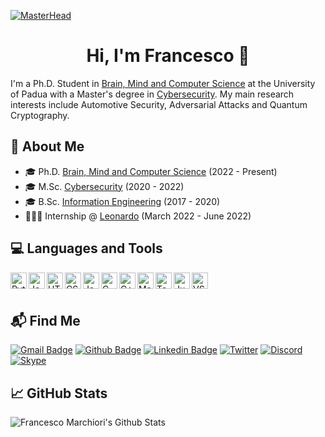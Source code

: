 [![MasterHead](https://i.postimg.cc/KjzmjZ1N/premiere4.gif)](https://www.math.unipd.it/~fmarchio/)
<h1 align="center">Hi, I'm Francesco 👋</h1>

I'm a Ph.D. Student in [Brain, Mind and Computer Science][UniPD_BMCS] at the University of Padua with a Master's degree in [Cybersecurity][UniPD_CS]. My main research interests include Automotive Security, Adversarial Attacks and Quantum Cryptography.

## 🔎 About Me 

- 🎓 Ph.D. [Brain, Mind and Computer Science][UniPD_BMCS] (2022 - Present)
- 🎓 M.Sc. [Cybersecurity][UniPD_CS] (2020 - 2022)
- 🎓 B.Sc. [Information Engineering][UniPD_IE] (2017 - 2020)
- 🧑🏻‍💻 Internship @ [Leonardo][Leonardo] (March 2022 - June 2022)

## 💻 Languages and Tools

<img align="left" alt="Python" width="26px" src="https://cdn.jsdelivr.net/gh/devicons/devicon/icons/python/python-original.svg"/>
<img align="left" alt="Java" width="26px" src="https://cdn.jsdelivr.net/gh/devicons/devicon/icons/java/java-original.svg"/>
<img align="left" alt="HTML" width="26px" src="https://cdn.jsdelivr.net/gh/devicons/devicon/icons/html5/html5-original.svg"/>
<img align="left" alt="CSS" width="26px" src="https://cdn.jsdelivr.net/gh/devicons/devicon/icons/css3/css3-original.svg"/>
<img align="left" alt="JavaScript" width="26px" src="https://cdn.jsdelivr.net/gh/devicons/devicon/icons/javascript/javascript-original.svg"/>
<img align="left" alt="C" width="26px" src="https://cdn.jsdelivr.net/gh/devicons/devicon/icons/c/c-original.svg"/>
<img align="left" alt="C++" width="26px" src="https://cdn.jsdelivr.net/gh/devicons/devicon/icons/cplusplus/cplusplus-original.svg"/>
<img align="left" alt="MatLab" width="26px" src="https://cdn.jsdelivr.net/gh/devicons/devicon/icons/matlab/matlab-original.svg"/>
<img align="left" alt="TensorFlow" width="26px" src="https://cdn.jsdelivr.net/gh/devicons/devicon/icons/tensorflow/tensorflow-original.svg"/>
<img align="left" alt="Jupyter" width="26px" src="https://cdn.jsdelivr.net/gh/devicons/devicon/icons/jupyter/jupyter-original.svg"/>
<img align="left" alt="VS Code" width="26px" src="https://cdn.jsdelivr.net/gh/devicons/devicon/icons/vscode/vscode-original.svg"/>

<br />
<br />

## 📬 Find Me

[![Gmail Badge](https://img.shields.io/badge/Gmail-D14836?style=for-the-badge&logo=gmail&logoColor=white&link=mailto:francesco.marchiori98@gmail.com)](mailto:francesco.marchiori98@gmail.com)
[![Github Badge](https://img.shields.io/badge/GitHub-100000?style=for-the-badge&logo=github&logoColor=white&link=https://github.com/FrancescoMarchiori)](https://github.com/Mhackiori)
[![Linkedin Badge](https://img.shields.io/badge/LinkedIn-0077B5?style=for-the-badge&logo=linkedin&logoColor=white&link=https://www.linkedin.com/in/francesco-marchiori-1b9059219/)](https://www.linkedin.com/in/francescomarchiori/)
[![Twitter](https://img.shields.io/badge/Twitter-%231DA1F2.svg?style=for-the-badge&logo=Twitter&logoColor=white&link=https://twitter.com/Mhackiori)](https://twitter.com/Mhackiori)
[![Discord](https://img.shields.io/badge/Discord-%235865F2.svg?style=for-the-badge&logo=discord&logoColor=white&link=https://discord.com/users/735846467905912974)](https://discord.com/users/735846467905912974)
[![Skype](https://img.shields.io/badge/Skype-%2300AFF0.svg?style=for-the-badge&logo=Skype&logoColor=white&link=https://join.skype.com/invite/Dh2TiRzGTFTZ)](https://join.skype.com/invite/Dh2TiRzGTFTZ)

## 📈 GitHub Stats

<img alt="Francesco Marchiori's Github Stats" src="https://github-readme-stats.vercel.app/api?username=Mhackiori&show_icons=true&hide_border=true&bg_color=-25,25241c,9250c1&title_color=fff&text_color=fff" />


[website]: https://www.math.unipd.it/~fmarchio/
[UniPD_IE]: https://en.didattica.unipd.it/off/2017/LT/IN/IN0513
[UniPD_CS]: https://en.didattica.unipd.it/off/2020/LM/SC/SC2542
[UniPD_BMCS]: http://hit.psy.unipd.it/BMCS-Overview
[Leonardo]: https://www.leonardo.com/
